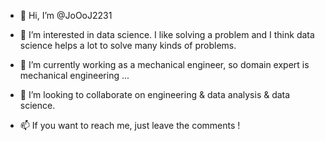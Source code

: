 - 👋 Hi, I’m @JoOoJ2231
- 👀 I’m interested in data science. 
     I like solving a problem and I think data science helps a lot to solve many kinds of problems.
     
- 🌱 I’m currently working as a mechanical engineer, so domain expert is mechanical engineering ...
- 💞️ I’m looking to collaborate on engineering & data analysis & data science. 
- 📫 If you want to reach me, just leave the comments ! 

<!---
JoOoJ2231/JoOoJ2231 is a ✨ special ✨ repository because its `README.md` (this file) appears on your GitHub profile.
You can click the Preview link to take a look at your changes.
--->
